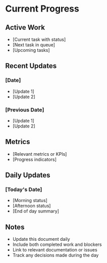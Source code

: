 # Current Progress

## Active Work
- [Current task with status]
- [Next task in queue]
- [Upcoming tasks]

## Recent Updates
### [Date]
- [Update 1]
- [Update 2]

### [Previous Date]
- [Update 1]
- [Update 2]

## Metrics
- [Relevant metrics or KPIs]
- [Progress indicators]

## Daily Updates
### [Today's Date]
- [Morning status]
- [Afternoon status]
- [End of day summary]

## Notes
- Update this document daily
- Include both completed work and blockers
- Link to relevant documentation or issues
- Track any decisions made during the day 